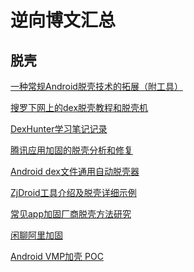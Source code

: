 # 逆向博文汇总


## 脱壳

[一种常规Android脱壳技术的拓展（附工具）](https://www.52pojie.cn/thread-501646-1-1.html)

[搜罗下网上的dex脱壳教程和脱壳机](https://www.52pojie.cn/thread-412078-1-1.html)

[DexHunter学习笔记记录](http://blog.csdn.net/playboyma/article/details/52061887)

[腾讯应用加固的脱壳分析和修复](https://www.52pojie.cn/thread-330022-1-1.html)

[Android dex文件通用自动脱壳器](https://bbs.pediy.com/thread-203776.htm)

[ZjDroid工具介绍及脱壳详细示例](http://blog.csdn.net/earbao/article/details/50766269)

[常见app加固厂商脱壳方法研究](http://www.tuicool.com/articles/fUFJbaB)

[闲聊阿里加固](https://xianzhi.aliyun.com/forum/read/316.html)

[Android VMP加壳 POC](http://www.cnblogs.com/develop/p/4397397.html)

[]()
[]()
[]()
[]()
[]()
[]()
[]()
[]()
[]()
[]()
[]()
[]()
[]()
[]()
[]()
